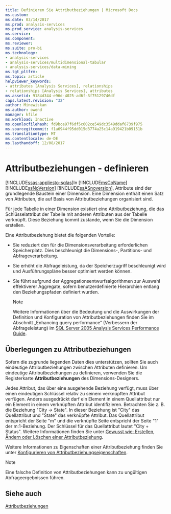 ```yaml
---
title: Definieren Sie Attributbeziehungen | Microsoft Docs
ms.custom: 
ms.date: 03/14/2017
ms.prod: analysis-services
ms.prod_service: analysis-services
ms.service: 
ms.component: 
ms.reviewer: 
ms.suite: pro-bi
ms.technology:
- analysis-services
- analysis-services/multidimensional-tabular
- analysis-services/data-mining
ms.tgt_pltfrm: 
ms.topic: article
helpviewer_keywords:
- attributes [Analysis Services], relationships
- relationships [Analysis Services], attributes
ms.assetid: 9184d344-e96d-4025-ad6f-3f75129746df
caps.latest.revision: "32"
author: Minewiskan
ms.author: owend
manager: kfile
ms.workload: Inactive
ms.openlocfilehash: fd9bce97f6df5c602ce549dc3549ddaf6739f975
ms.sourcegitcommit: f1a6944f95dd015d3774a25c14a919421b09151b
ms.translationtype: MT
ms.contentlocale: de-DE
ms.lasthandoff: 12/08/2017
---
```

# <a name="attribute-relationships---define"></a>Attributbeziehungen - definieren
[!INCLUDE[ssas-appliesto-sqlas](../../includes/ssas-appliesto-sqlas.md)]In [!INCLUDE[msCoName](../../includes/msconame-md.md)] [!INCLUDE[ssNoVersion](../../includes/ssnoversion-md.md)] [!INCLUDE[ssASnoversion](../../includes/ssasnoversion-md.md)], Attribute sind der grundlegende Baustein einer Dimension. Eine Dimension enthält einen Satz von Attributen, die auf Basis von Attributbeziehungen organisiert sind.  
  
 Für jede Tabelle in einer Dimension existiert eine Attributbeziehung, die das Schlüsselattribut der Tabelle mit anderen Attributen aus der Tabelle verknüpft. Diese Beziehung kommt zustande, wenn Sie die Dimension erstellen.  
  
 Eine Attributbeziehung bietet die folgenden Vorteile:  
  
-   Sie reduziert den für die Dimensionsverarbeitung erforderlichen Speicherplatz. Dies beschleunigt die Dimensions-, Partitions- und Abfrageverarbeitung.  
  
-   Sie erhöht die Abfrageleistung, da der Speicherzugriff beschleunigt wird und Ausführungspläne besser optimiert werden können.  
  
-   Sie führt aufgrund der Aggregationsentwurfsalgorithmen zur Auswahl effektiverer Aggregate, sofern benutzerdefinierte Hierarchien entlang den Beziehungspfaden definiert wurden.  
  
    > [!NOTE]  
    >  Weitere Informationen über die Bedeutung und die Auswirkungen der Definition und Konfiguration von Attributbeziehungen finden Sie im Abschnitt „Enhancing query performance“ (Verbessern der Abfrageleistung) im [SQL Server 2005 Analysis Services Performance Guide](http://go.microsoft.com/fwlink/?LinkId=81621).  
  
## <a name="attribute-relationship-considerations"></a>Überlegungen zu Attributbeziehungen  
 Sofern die zugrunde liegenden Daten dies unterstützen, sollten Sie auch eindeutige Attributbeziehungen zwischen Attributen definieren. Um eindeutige Attributbeziehungen zu definieren, verwenden Sie die Registerkarte **Attributbeziehungen** des Dimensions-Designers.  
  
 Jedes Attribut, das über eine ausgehende Beziehung verfügt, muss über einen eindeutigen Schlüssel relativ zu seinem verknüpften Attribut verfügen. Anders ausgedrückt darf ein Element in einem Quellattribut nur ein Element in einem verknüpften Attribut identifizieren. Betrachten Sie z. B. die Beziehung "City -> State". In dieser Beziehung ist "City" das Quellattribut und "State" das verknüpfte Attribut. Das Quellattribut entspricht der Seite "m" und die verknüpfte Seite entspricht der Seite "1" der m:1-Beziehung. Der Schlüssel für das Quellattribut lautet "City + Status". Weitere Informationen finden Sie unter [Gewusst wie: Erstellen, Ändern oder Löschen einer Attributbeziehung](../../analysis-services/multidimensional-models/attribute-relationships-create-modify-or-delete-relationship.md).  
  
 Weitere Informationen zu Eigenschaften einer Attributbeziehung finden Sie unter [Konfigurieren von Attributbeziehungseigenschaften](../../analysis-services/multidimensional-models/attribute-relationships-configure-attribute-properties.md).  
  
> [!NOTE]  
>  Eine falsche Definition von Attributbeziehungen kann zu ungültigen Abfrageergebnissen führen.  
  
## <a name="see-also"></a>Siehe auch  
 [Attributbeziehungen](../../analysis-services/multidimensional-models-olap-logical-dimension-objects/attribute-relationships.md)  
  
  

